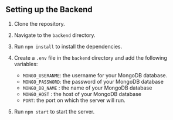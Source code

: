 ## Setting up the Backend

1. Clone the repository.
2. Navigate to the `backend` directory.
3. Run `npm install` to install the dependencies.
4. Create a `.env` file in the `backend` directory and add the following variables:
   - `MONGO_USERANME`: the username for your MongoDB database.
   - `MONGO_PASSWORD`: the password of your MongoDB database
   - `MONGO_DB_NAME` : the name of your MongoDB database
   - `MONGO_HOST` : the host of your MongoDB database
   - `PORT`: the port on which the server will run.

5. Run `npm start` to start the server.